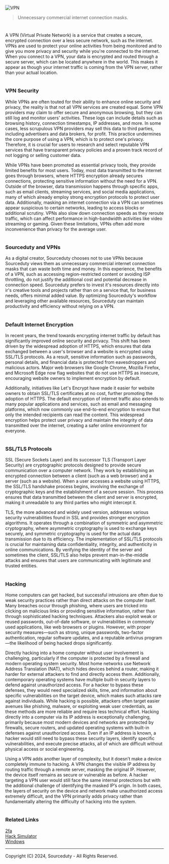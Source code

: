 ![VPN](https://github.com/sourceduty/VPN/assets/123030236/dc7b2c28-b1bb-469e-a9de-3da75e70da1a)

> Unnecessary commercial internet connection masks.
#

A VPN (Virtual Private Network) is a service that creates a secure, encrypted connection over a less secure network, such as the internet. VPNs are used to protect your online activities from being monitored and to give you more privacy and security while you're connected to the internet. When you connect to a VPN, your data is encrypted and routed through a secure server, which can be located anywhere in the world. This makes it appear as though your internet traffic is coming from the VPN server, rather than your actual location.

#
### VPN Security

While VPNs are often touted for their ability to enhance online security and privacy, the reality is that not all VPN services are created equal. Some VPN providers may claim to offer secure and anonymous browsing, but they can still log and monitor users' activities. These logs can include details such as browsing history, connection timestamps, IP addresses, and more. In some cases, less scrupulous VPN providers may sell this data to third parties, including advertisers and data brokers, for profit. This practice undermines the core purpose of using a VPN, which is to protect one's privacy. Therefore, it is crucial for users to research and select reputable VPN services that have transparent privacy policies and a proven track record of not logging or selling customer data.

While VPNs have been promoted as essential privacy tools, they provide limited benefits for most users. Today, most data transmitted to the internet goes through browsers, where HTTPS encryption already secures connections, protecting sensitive information without the need for a VPN. Outside of the browser, data transmission happens through specific apps, such as email clients, streaming services, and social media applications, many of which already employ strong encryption protocols to protect user data. Additionally, masking an internet connection via a VPN can sometimes appear suspicious to certain networks, leading to access blocks or additional scrutiny. VPNs also slow down connection speeds as they reroute traffic, which can affect performance in high-bandwidth activities like video streaming or gaming. Given these limitations, VPNs often add more inconvenience than privacy for the average user.

#
### Sourceduty and VPNs

As a digital creator, Sourceduty chooses not to use VPNs because Sourceduty views them as unnecessary commercial internet connection masks that can waste both time and money. In this experience, the benefits of a VPN, such as accessing region-restricted content or avoiding ISP throttling, do not justify the additional cost and potential decrease in connection speed. Sourceduty prefers to invest it's resources directly into ir's creative tools and projects rather than on a service that, for business needs, offers minimal added value. By optimizing Sourceduty's workflow and leveraging other available resources, Sourceduty can maintain productivity and efficiency without relying on a VPN.

#
### Default Internet Encryption

In recent years, the trend towards encrypting internet traffic by default has significantly improved online security and privacy. This shift has been driven by the widespread adoption of HTTPS, which ensures that data exchanged between a user's browser and a website is encrypted using SSL/TLS protocols. As a result, sensitive information such as passwords, personal details, and financial data is protected from eavesdroppers and malicious actors. Major web browsers like Google Chrome, Mozilla Firefox, and Microsoft Edge now flag websites that do not use HTTPS as insecure, encouraging website owners to implement encryption by default.

Additionally, initiatives like Let's Encrypt have made it easier for website owners to obtain SSL/TLS certificates at no cost, further promoting the adoption of HTTPS. The default encryption of internet traffic also extends to many popular applications and services, such as email and messaging platforms, which now commonly use end-to-end encryption to ensure that only the intended recipients can read the content. This widespread encryption helps protect user privacy and maintain the integrity of data transmitted over the internet, creating a safer online environment for everyone.

#
### SSL/TLS Protocols

SSL (Secure Sockets Layer) and its successor TLS (Transport Layer Security) are cryptographic protocols designed to provide secure communication over a computer network. They work by establishing an encrypted connection between a client (such as a web browser) and a server (such as a website). When a user accesses a website using HTTPS, the SSL/TLS handshake process begins, involving the exchange of cryptographic keys and the establishment of a secure session. This process ensures that data transmitted between the client and server is encrypted, making it unreadable to any third parties who might intercept it.

TLS, the more advanced and widely used version, addresses various security vulnerabilities found in SSL and provides stronger encryption algorithms. It operates through a combination of symmetric and asymmetric cryptography, where asymmetric cryptography is used to exchange keys securely, and symmetric cryptography is used for the actual data transmission due to its efficiency. The implementation of SSL/TLS protocols is crucial for maintaining data confidentiality, integrity, and authenticity in online communications. By verifying the identity of the server and sometimes the client, SSL/TLS also helps prevent man-in-the-middle attacks and ensures that users are communicating with legitimate and trusted entities.

#
### Hacking

Home computers can get hacked, but successful intrusions are often due to weak security practices rather than direct attacks on the computer itself. Many breaches occur through phishing, where users are tricked into clicking on malicious links or providing sensitive information, rather than through sophisticated hacking techniques. Attackers also exploit weak or reused passwords, out-of-date software, or vulnerabilities in commonly used applications, like web browsers or plugins. However, with proper security measures—such as strong, unique passwords, two-factor authentication, regular software updates, and a reputable antivirus program—the likelihood of being hacked drops significantly.

Directly hacking into a home computer without user involvement is challenging, particularly if the computer is protected by a firewall and modern operating system security. Most home networks use Network Address Translation (NAT), which hides devices behind a router, making it harder for external attackers to find and directly access them. Additionally, contemporary operating systems have multiple built-in security layers to defend against unauthorized access. For a hacker to bypass these defenses, they would need specialized skills, time, and information about specific vulnerabilities on the target device, which makes such attacks rare against individuals. While hacking is possible, attackers often target easier avenues like phishing, malware, or exploiting weak user credentials, as these methods are more reliable and require less technical effort. Hacking directly into a computer via its IP address is exceptionally challenging, primarily because most modern devices and networks are protected by firewalls, secure routers, and updated operating systems with built-in defenses against unauthorized access. Even if an IP address is known, a hacker would still need to bypass these security layers, identify specific vulnerabilities, and execute precise attacks, all of which are difficult without physical access or social engineering.

Using a VPN adds another layer of complexity, but it doesn’t make a device completely immune to hacking. A VPN changes the visible IP address by routing traffic through a remote server, masking the original IP. However, the device itself remains as secure or vulnerable as before. A hacker targeting a VPN user would still face the same internal protections but with the additional challenge of identifying the masked IP’s origin. In both cases, the layers of security on the device and network make unauthorized access extremely difficult, and the VPN primarily adds privacy rather than fundamentally altering the difficulty of hacking into the system.

#
### Related Links

[2fa](https://github.com/sourceduty/2fa)
<br>
[Hack Simulator](https://github.com/sourceduty/Hack_Simulator)
<br>
[Windows](https://github.com/sourceduty/Windows)

***
Copyright (C) 2024, Sourceduty - All Rights Reserved.
